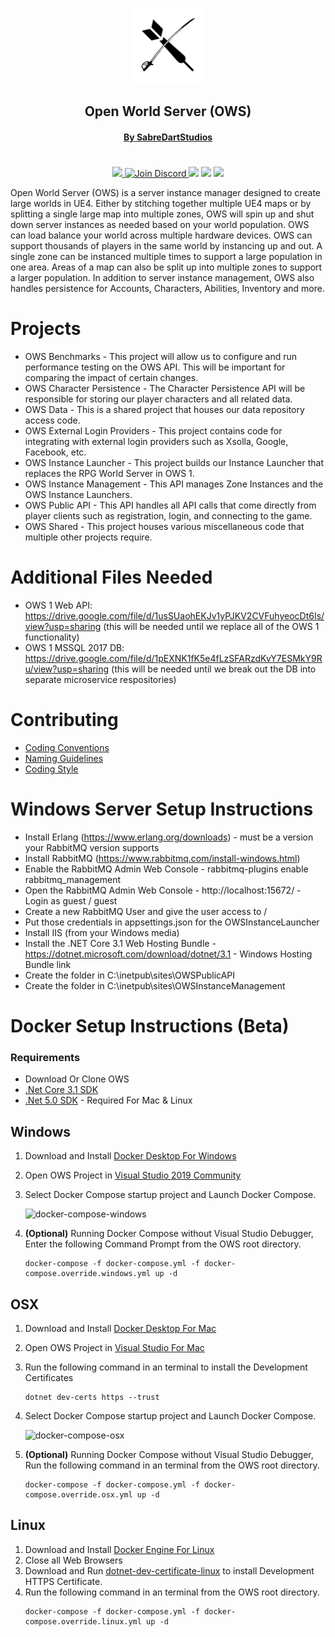 <p align="center">
    <br>
    <img src="img/Logo512pxWhite.png" alt="SabreDartStudios" width="120">
    <h2 align="center">Open World Server (OWS)</h2>
    <h4 align="center"><a href="http://www.sabredartstudios.com/">By SabreDartStudios</a></h4>
</p>
<h1></h1>
<p align="center">
    <a href="https://github.com/Dartanlla/OWS/blob/master/LICENSE">
        <img src="https://img.shields.io/github/license/Dartanlla/ows.svg?style=flat-square">
    </a>
    <a href="https://discord.gg/RxMkuJF">
        <img src="https://img.shields.io/badge/Discord-%237289DA.svg?style=flat-square&logo=discord&logoColor=white" alt="Join Discord">
    </a>
    <img src="https://img.shields.io/badge/unrealengine-%23313131.svg?style=flat-square&logo=unrealengine&logoColor=white">
    <img src="https://img.shields.io/badge/docker-%230db7ed.svg?style=flat-square&logo=docker&logoColor=white">
    <img src="https://img.shields.io/badge/.NET-5C2D91?style=flat-square&logo=.net&logoColor=white">
</p>

Open World Server (OWS) is a server instance manager designed to create large worlds in UE4. Either by stitching together multiple UE4 maps or by splitting a single large map into multiple zones, OWS will spin up and shut down server instances as needed based on your world population. OWS can load balance your world across multiple hardware devices. OWS can support thousands of players in the same world by instancing up and out. A single zone can be instanced multiple times to support a large population in one area. Areas of a map can also be split up into multiple zones to support a larger population. In addition to server instance management, OWS also handles persistence for Accounts, Characters, Abilities, Inventory and more.

# Projects
- OWS Benchmarks - This project will allow us to configure and run performance testing on the OWS API.  This will be important for comparing the impact of certain changes.
- OWS Character Persistence - The Character Persistence API will be responsible for storing our player characters and all related data.
- OWS Data - This is a shared project that houses our data repository access code.
- OWS External Login Providers - This project contains code for integrating with external login providers such as Xsolla, Google, Facebook, etc.
- OWS Instance Launcher - This project builds our Instance Launcher that replaces the RPG World Server in OWS 1.
- OWS Instance Management - This API manages Zone Instances and the OWS Instance Launchers.
- OWS Public API - This API handles all API calls that come directly from player clients such as registration, login, and connecting to the game.
- OWS Shared - This project houses various miscellaneous code that multiple other projects require.

# Additional Files Needed
- OWS 1 Web API: https://drive.google.com/file/d/1usSUaohEKJv1yPJKV2CVFuhyeocDt6Is/view?usp=sharing  (this will be needed until we replace all of the OWS 1 functionality)
- OWS 1 MSSQL 2017 DB: https://drive.google.com/file/d/1pEXNK1fK5e4fLzSFARzdKvY7ESMkY9Ru/view?usp=sharing (this will be needed until we break out the DB into separate microservice respositories)

# Contributing
* [Coding Conventions](https://docs.microsoft.com/en-us/dotnet/csharp/programming-guide/inside-a-program/coding-conventions)
* [Naming Guidelines](https://docs.microsoft.com/en-us/dotnet/standard/design-guidelines/naming-guidelines)
* [Coding Style](https://github.com/dotnet/corefx/blob/368fdfd86ee3a3bf1bca2a6c339ee590f3d6505d/Documentation/coding-guidelines/coding-style.md)

# Windows Server Setup Instructions
- Install Erlang (https://www.erlang.org/downloads) - must be a version your RabbitMQ version supports
- Install RabbitMQ (https://www.rabbitmq.com/install-windows.html)
- Enable the RabbitMQ Admin Web Console - rabbitmq-plugins enable rabbitmq_management
- Open the RabbitMQ Admin Web Console - http://localhost:15672/ - Login as guest / guest
- Create a new RabbitMQ User and give the user access to /
- Put those credentials in appsettings.json for the OWSInstanceLauncher
- Install IIS (from your Windows media)
- Install the .NET Core 3.1 Web Hosting Bundle - https://dotnet.microsoft.com/download/dotnet/3.1 - Windows Hosting Bundle link
- Create the folder in C:\inetpub\sites\OWSPublicAPI
- Create the folder in C:\inetpub\sites\OWSInstanceManagement

# Docker Setup Instructions (Beta)
### Requirements
- Download Or Clone OWS
- [.Net Core 3.1 SDK](https://dotnet.microsoft.com/download/dotnet/3.1)
- [.Net 5.0 SDK](https://dotnet.microsoft.com/download/dotnet/5.0) - Required For Mac & Linux

## Windows
1. Download and Install [Docker Desktop For Windows](https://www.docker.com/products/docker-desktop)
2. Open OWS Project in [Visual Studio 2019 Community](https://visualstudio.microsoft.com/downloads/)
3. Select Docker Compose startup project and Launch Docker Compose.

    ![docker-compose-windows](https://i.imgur.com/HbRNXDG.png)

4. **(Optional)** Running Docker Compose without Visual Studio Debugger, Enter the following Command Prompt from the OWS root directory.
    ```
    docker-compose -f docker-compose.yml -f docker-compose.override.windows.yml up -d
    ```
## OSX
1. Download and Install [Docker Desktop For Mac](https://www.docker.com/products/docker-desktop)
2. Open OWS Project in [Visual Studio For Mac](https://visualstudio.microsoft.com/vs/mac/)
3. Run the following command in an terminal to install the Development Certificates
    ```
    dotnet dev-certs https --trust
    ```
3. Select Docker Compose startup project and Launch Docker Compose.

    ![docker-compose-osx](https://i.imgur.com/QOGyGih.png)

4. **(Optional)** Running Docker Compose without Visual Studio Debugger, Run the following  command in an terminal from the OWS root directory.
    ```
    docker-compose -f docker-compose.yml -f docker-compose.override.osx.yml up -d
    ```
## Linux
1. Download and Install [Docker Engine For Linux](https://www.docker.com/products/docker-desktop)
2. Close all Web Browsers
3. Download and Run [dotnet-dev-certificate-linux](https://github.com/CodewareGames/dotnet-dev-certificate-linux) to install Development HTTPS Certificate.
4. Run the following  command in an terminal from the OWS root directory.
    ```
    docker-compose -f docker-compose.yml -f docker-compose.override.linux.yml up -d
    ```